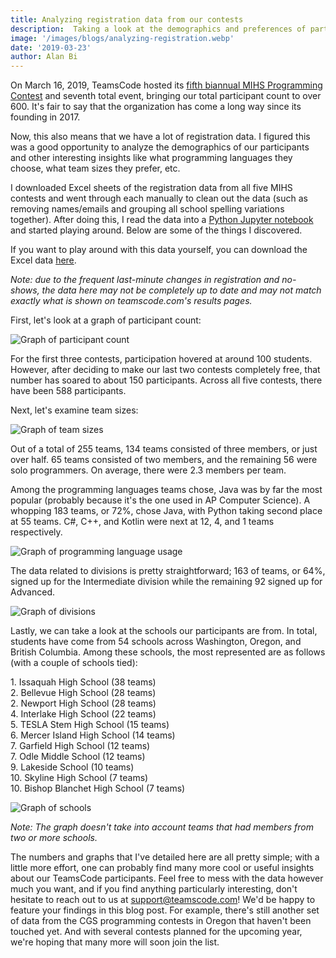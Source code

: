 ```yaml
---
title: Analyzing registration data from our contests
description:  Taking a look at the demographics and preferences of participants from past MIHS programming contests. 
image: '/images/blogs/analyzing-registration.webp'
date: '2019-03-23'
author: Alan Bi
---
```


On March 16, 2019, TeamsCode hosted its <a class="a" href="/contests/spring-2019-mihs/">fifth biannual MIHS Programming Contest</a> and seventh total event, bringing our total participant count to over 600. It's fair to say that the organization has come a long way since its founding in 2017. 

Now, this also means that we have a lot of registration data. I figured this was a good opportunity to analyze the demographics of our participants and other interesting insights like what programming languages they choose, what team sizes they prefer, etc. 

I downloaded Excel sheets of the registration data from all five MIHS contests and went through each manually to clean out the data (such as removing names/emails and grouping all school spelling variations together). After doing this, I read the data into a <a class="a" href="https://github.com/alankbi/python-notebooks/blob/master/exploration/teamscode_contest_registration_data.ipynb">Python Jupyter notebook</a> and started playing around. Below are some of the things I discovered. 

If you want to play around with this data yourself, you can download the Excel data <a class="a" href="https://github.com/teamscode/registration-data">here</a>.

_Note: due to the frequent last-minute changes in registration and no-shows, the data here may not be completely up to date and may not match exactly what is shown on teamscode.com's results pages._

First, let's look at a graph of participant count: 

![Graph of participant count](/images/blogs/participant-count.webp)

For the first three contests, participation hovered at around 100 students. However, after deciding to make our last two contests completely free, that number has soared to about 150 participants. Across all five contests, there have been 588 participants. 

Next, let's examine team sizes:

![Graph of team sizes](/images/blogs/team-sizes.webp)

Out of a total of 255 teams, 134 teams consisted of three members, or just over half. 65 teams consisted of two members, and the remaining 56 were solo programmers. On average, there were 2.3 members per team. 

Among the programming languages teams chose, Java was by far the most popular (probably because it's the one used in AP Computer Science). A whopping 183 teams, or 72%, chose Java, with Python taking second place at 55 teams. C#, C++, and Kotlin were next at 12, 4, and 1 teams respectively. 

![Graph of programming language usage](/images/blogs/language-usage.webp)

The data related to divisions is pretty straightforward; 163 of teams, or 64%, signed up for the Intermediate division while the remaining 92 signed up for Advanced. 

![Graph of divisions](/images/blogs/contest-divisions.webp)

Lastly, we can take a look at the schools our participants are from. In total, students have come from 54 schools across Washington, Oregon, and British Columbia. Among these schools, the most represented are as follows (with a couple of schools tied): 

<div> <!-- Prevents markdown from creating a numbered list from 1-11 -->
1. Issaquah High School (38 teams)<br>
2. Bellevue High School (28 teams)<br>
2. Newport High School (28 teams)<br>
4. Interlake High School (22 teams)<br>
5. TESLA Stem High School (15 teams)<br>
6. Mercer Island High School (14 teams)<br>
7. Garfield High School (12 teams)<br>
7. Odle Middle School (12 teams)<br>
9. Lakeside School (10 teams)<br>
10. Skyline High School (7 teams)<br>
10. Bishop Blanchet High School (7 teams)<br>
</div>

![Graph of schools](/images/blogs/contest-schools.webp)

_Note: The graph doesn't take into account teams that had members from two or more schools._

The numbers and graphs that I've detailed here are all pretty simple; with a little more effort, one can probably find many more cool or useful insights about our TeamsCode participants. Feel free to mess with the data however much you want, and if you find anything particularly interesting, don't hesitate to reach out to us at <a class="a" href="mailto:support@teamscode.com">support@teamscode.com</a>! We'd be happy to feature your findings in this blog post. For example, there's still another set of data from the CGS programming contests in Oregon that haven't been touched yet. And with several contests planned for the upcoming year, we're hoping that many more will soon join the list. 
